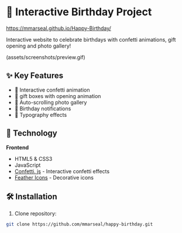 #  🎉 Interactive Birthday Project

https://mmarseal.github.io/Happy-Birthday/

Interactive website to celebrate birthdays with confetti animations, gift opening and photo gallery!

(assets/screenshots/preview.gif)

## ✨ Key Features
- 🎊 Interactive confetti animation
- 🎁 gift boxes with opening animation
- 📸 Auto-scrolling photo gallery
- 🔔 Birthday notifications
- 🎂 Typography effects

## 🚀 Technology
**Frontend**
 - HTML5 & CSS3
 - JavaScript
 - [Confetti. js](https://confetti.js.org) - Interactive confetti effects
 - [Feather Icons](https://feathericons.com) - Decorative icons

## 🛠️ Installation
1. Clone repository:
 ```bash
 git clone https://github.com/mmarseal/happy-birthday.git
